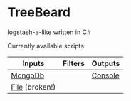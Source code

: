 TreeBeard
============

logstash-a-like written in C#

Currently available scripts:

| Inputs | Filters | Outputs |
|--------|---------|---------|
| [MongoDb](https://github.com/csuzw/TreeBeard/blob/master/TreeBeard/TreeBeard/Scripts/Inputs/MongoDb.csx) | | [Console](https://github.com/csuzw/TreeBeard/blob/master/TreeBeard/TreeBeard/Scripts/Outputs/Console.csx) |
| [File](https://github.com/csuzw/TreeBeard/blob/master/TreeBeard/TreeBeard/Scripts/Inputs/File.csx) (broken!) | | |
